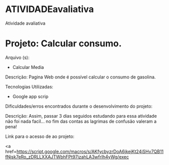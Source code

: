 # ATIVIDADEavaliativa

Atividade avaliativa 
<h1> Projeto: Calcular consumo. </h1>

Arquivo (s):
<ul>
  <li> Calcular Media </li>
</ul>

Descrição: Pagina Web onde é possível calcular o consumo de gasolina.

Tecnologias Utilizadas:

<ul>
  <li>Google app scrip</li>
</ul>

Dificuldades/erros encontrados durante o desenvolvimento do projeto:

Descrição: Assim, passar 3 dias seguidos estudando para essa atividade não foi nada facil... no fim das contas as lagrimas de confusão valeram a pena!

Link para o acesso de ao projeto:

<a href=https://script.google.com/macros/s/AKfycbyzrDoA6jkejKt24iSHv7QB11fNjsk7eRo_zDRLLXXAJTWbhFPt97izahLA3wfrIh4yWg/exec</a>
